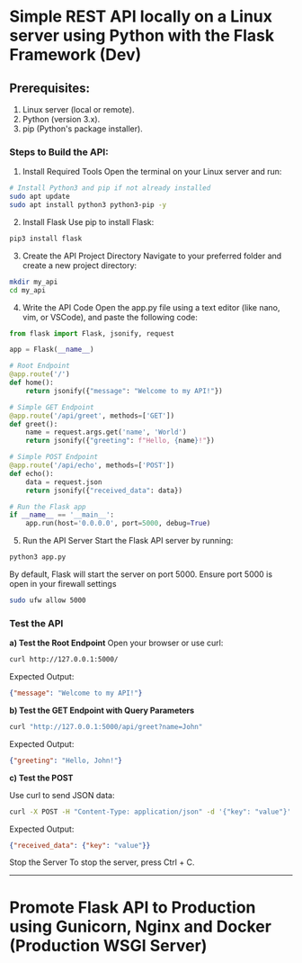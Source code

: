 # Simple REST API locally on a Linux server using Python with the Flask Framework (Dev)

## Prerequisites:
1. Linux server (local or remote).
2. Python (version 3.x).
3. pip (Python's package installer).

### Steps to Build the API:

1. Install Required Tools
Open the terminal on your Linux server and run:

```bash
# Install Python3 and pip if not already installed
sudo apt update
sudo apt install python3 python3-pip -y
```

2. Install Flask
Use pip to install Flask:

```bash
pip3 install flask
```

3. Create the API Project Directory
Navigate to your preferred folder and create a new project directory:

```bash
mkdir my_api
cd my_api
```

4. Write the API Code
Open the app.py file using a text editor (like nano, vim, or VSCode), and paste the following code:

```python
from flask import Flask, jsonify, request

app = Flask(__name__)

# Root Endpoint
@app.route('/')
def home():
    return jsonify({"message": "Welcome to my API!"})

# Simple GET Endpoint
@app.route('/api/greet', methods=['GET'])
def greet():
    name = request.args.get('name', 'World')
    return jsonify({"greeting": f"Hello, {name}!"})

# Simple POST Endpoint
@app.route('/api/echo', methods=['POST'])
def echo():
    data = request.json
    return jsonify({"received_data": data})

# Run the Flask app
if __name__ == '__main__':
    app.run(host='0.0.0.0', port=5000, debug=True)
```

5. Run the API Server
Start the Flask API server by running:

```bash
python3 app.py
```
By default, Flask will start the server on port 5000.
Ensure port 5000 is open in your firewall settings

```bash
sudo ufw allow 5000
```

### Test the API

**a) Test the Root Endpoint** 
Open your browser or use curl:

```bash
curl http://127.0.0.1:5000/
```
Expected Output:

```json
{"message": "Welcome to my API!"}
```

**b) Test the GET Endpoint with Query Parameters**

```bash
curl "http://127.0.0.1:5000/api/greet?name=John"
```

Expected Output:

```json
{"greeting": "Hello, John!"}
```

**c) Test the POST** 

Use curl to send JSON data:

```bash
curl -X POST -H "Content-Type: application/json" -d '{"key": "value"}' http://127.0.0.1:5000/api/echo
```

Expected Output:

```json
{"received_data": {"key": "value"}}
```

Stop the Server
To stop the server, press Ctrl + C.

---


# Promote Flask API to Production using Gunicorn, Nginx and Docker (Production WSGI Server)




